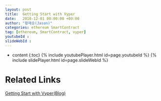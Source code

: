 ```yaml
---
layout: post
title:  Getting Start with Vyper
date:   2018-12-01 00:00:00 +09:00
author: "황재승(Jason)"
categories: ethereum SmartContract
tag: [ethereum, SmartContract, vyper]
youtubeId :
slideWebId :
---
```

* content
{:toc}
{% include youtubePlayer.html id=page.youtubeId %}
{% include slidePlayer.html id=page.slideWebId %}

# Related Links

[Getting Start with Vyper(Blog)](https://medium.com/onther-tech/devcon4-%EC%B0%B8%EA%B4%80%EA%B8%B0-getting-start-with-vyper-3e6415a31ec1)
